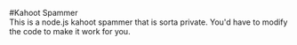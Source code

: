 #Kahoot Spammer<br>
This is a node.js kahoot spammer that is sorta private. You'd have to modify the code to make it work for you.
